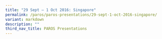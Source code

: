 ```yaml
---
title: "29 Sept – 1 Oct 2016: Singapore"
permalink: /paros/paros-presentations/29-sept-1-oct-2016-singapore/
variant: markdown
description: ""
third_nav_title: PAROS Presentations
---
```


